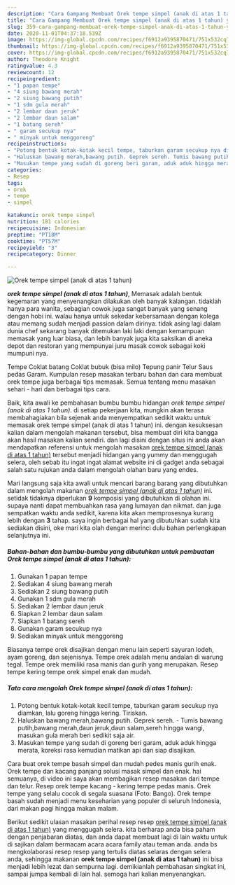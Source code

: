 ```yaml
---
description: "Cara Gampang Membuat Orek tempe simpel (anak di atas 1 tahun) yang Sempurna"
title: "Cara Gampang Membuat Orek tempe simpel (anak di atas 1 tahun) yang Sempurna"
slug: 359-cara-gampang-membuat-orek-tempe-simpel-anak-di-atas-1-tahun-yang-sempurna
date: 2020-11-01T04:37:18.539Z
image: https://img-global.cpcdn.com/recipes/f6912a9395870471/751x532cq70/orek-tempe-simpel-anak-di-atas-1-tahun-foto-resep-utama.jpg
thumbnail: https://img-global.cpcdn.com/recipes/f6912a9395870471/751x532cq70/orek-tempe-simpel-anak-di-atas-1-tahun-foto-resep-utama.jpg
cover: https://img-global.cpcdn.com/recipes/f6912a9395870471/751x532cq70/orek-tempe-simpel-anak-di-atas-1-tahun-foto-resep-utama.jpg
author: Theodore Knight
ratingvalue: 4.3
reviewcount: 12
recipeingredient:
- "1 papan tempe"
- "4 siung bawang merah"
- "2 siung bawang putih"
- "1 sdm gula merah"
- "2 lembar daun jeruk"
- "2 lembar daun salam"
- "1 batang sereh"
- " garam secukup nya"
- " minyak untuk menggoreng"
recipeinstructions:
- "Potong bentuk kotak-kotak kecil tempe, taburkan garam secukup nya diamkan, lalu goreng hingga kering. Tiriskan."
- "Haluskan bawang merah,bawang putih. Geprek sereh. Tumis bawang putih,bawang merah,daun jeruk,daun salam,sereh hingga wangi, masukan gula merah beri sedikit saja air."
- "Masukan tempe yang sudah di goreng beri garam, aduk aduk hingga merata, koreksi rasa kemudian matikan api dan siap disajikan."
categories:
- Resep
tags:
- orek
- tempe
- simpel

katakunci: orek tempe simpel 
nutrition: 181 calories
recipecuisine: Indonesian
preptime: "PT18M"
cooktime: "PT57M"
recipeyield: "3"
recipecategory: Dinner

---
```



![Orek tempe simpel (anak di atas 1 tahun)](https://img-global.cpcdn.com/recipes/f6912a9395870471/751x532cq70/orek-tempe-simpel-anak-di-atas-1-tahun-foto-resep-utama.jpg)

<b><i>orek tempe simpel (anak di atas 1 tahun)</i></b>, Memasak adalah bentuk kegemaran yang menyenangkan dilakukan oleh banyak kalangan. tidaklah hanya para wanita, sebagian cowok juga sangat banyak yang senang dengan hobi ini. walau hanya untuk sekedar kebersamaan dengan kolega atau memang sudah menjadi passion dalam dirinya. tidak asing lagi dalam dunia chef sekarang banyak ditemukan laki laki dengan kemampuan memasak yang luar biasa, dan lebih banyak juga kita saksikan di aneka depot dan restoran yang mempunyai juru masak cowok sebagai koki mumpuni nya.

Tempe Coklat batang Coklat bubuk (bisa milo) Tepung panir Telur Saus pedas Garam. Kumpulan resep masakan terbaru bahan dan cara membuat orek tempe juga berbagai tips memasak. Semua tentang menu masakan sehari - hari dan berbagai tips cara.

Baik, kita awali ke pembahasan bumbu bumbu hidangan <i>orek tempe simpel (anak di atas 1 tahun)</i>. di setiap pekerjaan kita, mungkin akan terasa membahagiakan bila sejenak anda menyempatkan sedikit waktu untuk memasak orek tempe simpel (anak di atas 1 tahun) ini. dengan kesuksesan kalian dalam mengolah makanan tersebut, bisa membuat diri kita bangga akan hasil masakan kalian sendiri. dan lagi disini dengan situs ini anda akan mendapatkan referensi untuk mengolah masakan <u>orek tempe simpel (anak di atas 1 tahun)</u> tersebut menjadi hidangan yang yummy dan menggugah selera, oleh sebab itu ingat ingat alamat website ini di gadget anda sebagai salah satu rujukan anda dalam mengolah olahan baru yang endes.


Mari langsung saja kita awali untuk mencari barang barang yang dibutuhkan dalam mengolah makanan <u><i>orek tempe simpel (anak di atas 1 tahun)</i></u> ini. setidak tidaknya diperlukan <b>9</b> komposisi yang dibutuhkan di olahan ini. supaya nanti dapat membuahkan rasa yang lumayan dan nikmat. dan juga sempatkan waktu anda sedikit, karena kita akan memprosesnya kurang lebih dengan <b>3</b> tahap. saya ingin berbagai hal yang dibutuhkan sudah kita sediakan disini, oke mari kita olah dengan merinci dulu bahan perlengkapan selanjutnya ini.

<!--inarticleads1-->

##### Bahan-bahan dan bumbu-bumbu yang dibutuhkan untuk pembuatan Orek tempe simpel (anak di atas 1 tahun):

1. Gunakan 1 papan tempe
1. Sediakan 4 siung bawang merah
1. Sediakan 2 siung bawang putih
1. Gunakan 1 sdm gula merah
1. Sediakan 2 lembar daun jeruk
1. Siapkan 2 lembar daun salam
1. Siapkan 1 batang sereh
1. Gunakan  garam secukup nya
1. Sediakan  minyak untuk menggoreng


Biasanya tempe orek disajikan dengan menu lain seperti sayuran lodeh, ayam goreng, dan sejenisnya. Tempe orek adalah menu andalan di warung tegal. Tempe orek memiliki rasa manis dan gurih yang merupakan. Resep tempe kering tempe orek simpel enak dan mudah. 

<!--inarticleads2-->

##### Tata cara mengolah Orek tempe simpel (anak di atas 1 tahun):

1. Potong bentuk kotak-kotak kecil tempe, taburkan garam secukup nya diamkan, lalu goreng hingga kering. Tiriskan.
1. Haluskan bawang merah,bawang putih. Geprek sereh. - Tumis bawang putih,bawang merah,daun jeruk,daun salam,sereh hingga wangi, masukan gula merah beri sedikit saja air.
1. Masukan tempe yang sudah di goreng beri garam, aduk aduk hingga merata, koreksi rasa kemudian matikan api dan siap disajikan.


Cara buat orek tempe basah simpel dan mudah pedes manis gurih enak. Orek tempe dan kacang panjang solusi masak simpel dan enak. hai semuanya, di video ini saya akan membagikan resep masakan dari tempe dan telur. Resep orek tempe kacang - kering tempe pedas manis. Orek tempe yang selalu cocok di segala suasana (Foto: Bango). Orek tempe basah sudah menjadi menu keseharian yang populer di seluruh Indonesia, dari makan pagi hingga makan malam. 

Berikut sedikit ulasan masakan perihal resep resep <u>orek tempe simpel (anak di atas 1 tahun)</u> yang menggugah selera. kita berharap anda bisa paham dengan penjabaran diatas, dan anda dapat membuat lagi di lain waktu untuk di sajikan dalam bermacam acara acara family atau teman anda. anda bs mengkolaborasi resep resep yang tertulis diatas selaras dengan selera anda, sehingga makanan <b>orek tempe simpel (anak di atas 1 tahun)</b> ini bisa menjadi lebih lezat dan sempurna lagi. demikianlah pembahasan singkat ini, sampai jumpa kembali di lain hal. semoga hari kalian menyenangkan.
